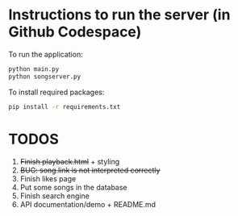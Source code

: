 # Instructions to run the server (in Github Codespace)
To run the application:
```cmd
python main.py
python songserver.py
```

To install required packages:
```cmd
pip install -r requirements.txt
```

# TODOS
1. ~~Finish playback.html~~ + styling
2. ~~BUG: song.link is not interpreted correctly~~
3. Finish likes page
4. Put some songs in the database
5. Finish search engine
6. API documentation/demo + README.md